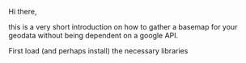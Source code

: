 Hi there, 

this is a very short introduction on how to gather a basemap for your geodata without being dependent on a google API.

First load (and perhaps install) the necessary libraries
